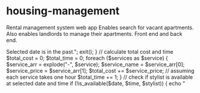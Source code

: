 # housing-management
Rental management system web app
Enables search for vacant apartments.
Also enables landlords to manage their apartments.
Front end and back end.
<?php
if ($_SERVER["REQUEST_METHOD"] == "POST") {
  // get form inputs
  $first_name = test_input($_POST["first_name"]);
  $last_name = test_input($_POST["last_name"]);
  $email = test_input($_POST["email"]);
  $phone_number = test_input($_POST["phone_number"]);
  $date = test_input($_POST["date"]);
  $time = test_input($_POST["time"]);
  $services = $_POST["services"];
  $stylist = test_input($_POST["stylist"]);

  // check if selected date is not in the past
  $today = date("Y-m-d");
  if ($date < $today) {
    echo "<div class='error'>Selected date is in the past.</div>";
    exit();
  }

  // calculate total cost and time
  $total_cost = 0;
  $total_time = 0;
  foreach ($services as $service) {
    $service_arr = explode("-", $service);
    $service_name = $service_arr[0];
    $service_price = $service_arr[1];
    $total_cost += $service_price;
    // assuming each service takes one hour
    $total_time += 1;
  }

  // check if stylist is available at selected date and time
  if (!is_available($date, $time, $stylist)) {
    echo "<div
